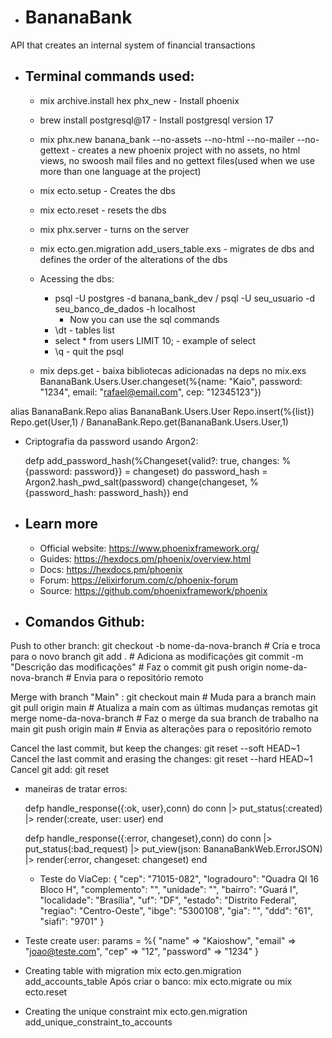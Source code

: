 * # BananaBank

API that creates an internal system of financial transactions 


* ## Terminal commands used:
  * mix archive.install hex phx_new - Install phoenix
  * brew install postgresql@17 - Install postgresql version 17
  * mix phx.new banana_bank --no-assets --no-html --no-mailer --no-gettext - creates a new phoenix project with no assets, no html views, no swoosh mail files and no gettext files(used when we use more than one language at the project)
  * mix ecto.setup - Creates the dbs 
  * mix ecto.reset - resets the dbs 
  * mix phx.server - turns on the server 
  * mix ecto.gen.migration add_users_table.exs - migrates de dbs and defines the order of the alterations of the dbs
  * Acessing the dbs: 
    * psql -U postgres -d banana_bank_dev / psql -U seu_usuario -d seu_banco_de_dados -h localhost
      * Now you can use the sql commands
    * \dt - tables list 
    * select * from users LIMIT 10; - example of select 
    * \q - quit the psql

  * mix deps.get - baixa bibliotecas adicionadas na deps no mix.exs
BananaBank.Users.User.changeset(%{name: "Kaio", password: "1234", email: "rafael@email.com", cep: "12345123"})

alias BananaBank.Repo
alias BananaBank.Users.User
Repo.insert(%{list}) 
Repo.get(User,1) / BananaBank.Repo.get(BananaBank.Users.User,1)

* Criptografia da password usando Argon2:

  defp add_password_hash(%Changeset{valid?: true, changes: %{password: password}} = changeset) do
    password_hash = Argon2.hash_pwd_salt(password)
    change(changeset, %{password_hash: password_hash})
  end

* ## Learn more

  * Official website: https://www.phoenixframework.org/
  * Guides: https://hexdocs.pm/phoenix/overview.html
  * Docs: https://hexdocs.pm/phoenix
  * Forum: https://elixirforum.com/c/phoenix-forum
  * Source: https://github.com/phoenixframework/phoenix

* ## Comandos Github:
Push to other branch:
git checkout -b nome-da-nova-branch     # Cria e troca para o novo branch
git add .                               # Adiciona as modificações
git commit -m "Descrição das modificações"  # Faz o commit
git push origin nome-da-nova-branch     # Envia para o repositório remoto

Merge with branch "Main" : 
git checkout main               # Muda para a branch main
git pull origin main             # Atualiza a main com as últimas mudanças remotas
git merge nome-da-nova-branch   # Faz o merge da sua branch de trabalho na main
git push origin main             # Envia as alterações para o repositório remoto

Cancel the last commit, but keep the changes: git reset --soft HEAD~1
Cancel the last commit and erasing the changes: git reset --hard HEAD~1
Cancel git add: git reset

* maneiras de tratar erros:

  defp handle_response({:ok, user},conn) do
    conn
    |> put_status(:created)
    |> render(:create, user: user)
  end

  defp handle_response({:error, changeset},conn) do
    conn
    |> put_status(:bad_request)
    |> put_view(json: BananaBankWeb.ErrorJSON)
    |> render(:error, changeset: changeset)
  end

  * Teste do ViaCep:
  {
  "cep": "71015-082",
  "logradouro": "Quadra QI 16 Bloco H",
  "complemento": "",
  "unidade": "",
  "bairro": "Guará I",
  "localidade": "Brasília",
  "uf": "DF",
  "estado": "Distrito Federal",
  "regiao": "Centro-Oeste",
  "ibge": "5300108",
  "gia": "",
  "ddd": "61",
  "siafi": "9701"
}

* Teste create user:
params = %{
	"name" => "Kaioshow",
	"email" => "joao@teste.com",
	"cep" => "12",
	"password" => "1234"
}

* Creating table with migration
mix ecto.gen.migration add_accounts_table
Após criar o banco:
mix ecto.migrate ou mix ecto.reset

* Creating the unique constraint
mix ecto.gen.migration add_unique_constraint_to_accounts